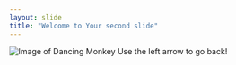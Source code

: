 ```yaml
---
layout: slide
title: "Welcome to Your second slide"
---
```

![Image of *Dancing Monkey*](https://media1.giphy.com/media/DohrzSCB07moM/200.gif)
Use the left arrow to go back!
